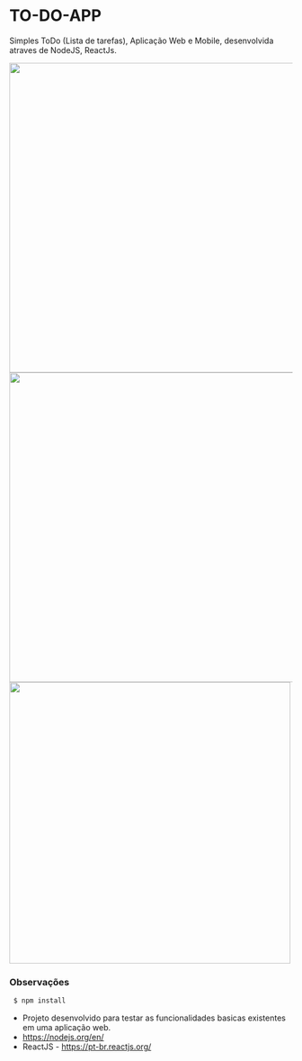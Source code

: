 # TO-DO-APP

Simples ToDo (Lista de tarefas), Aplicação Web e Mobile, desenvolvida atraves de NodeJS, ReactJs.

<img src="https://github.com/cherobim22/TO-DO-APP/blob/master/images/todo1.png" width="550">
<img src="https://github.com/cherobim22/TO-DO-APP/blob/master/images/todo2.png"  width="550">
<img src="https://github.com/cherobim22/TO-DO-APP/blob/master/images/todo3.png" width="500">

### Observações

```sh
 $ npm install
```

- Projeto desenvolvido para testar as funcionalidades basicas existentes em uma aplicação web.
- https://nodejs.org/en/
- ReactJS - https://pt-br.reactjs.org/

   
